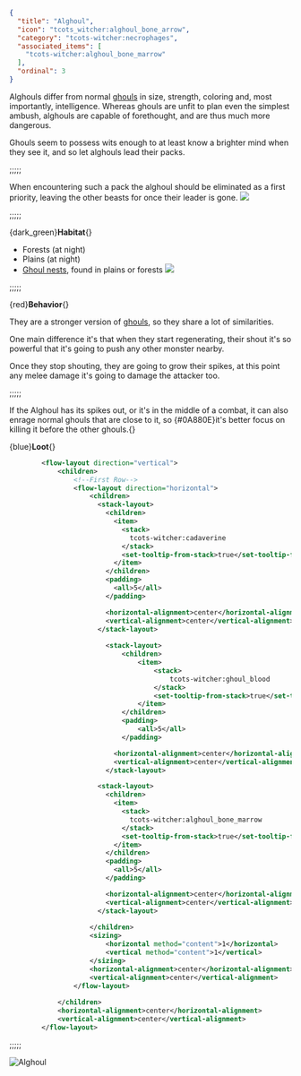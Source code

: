 ```json
{
  "title": "Alghoul",
  "icon": "tcots_witcher:alghoul_bone_arrow",
  "category": "tcots-witcher:necrophages",
  "associated_items": [
    "tcots-witcher:alghoul_bone_marrow"
  ],
  "ordinal": 3
}
```

Alghouls differ from normal [ghouls](^tcots-witcher:monsters/necrophages/ghoul) in size, strength, coloring and, most importantly, intelligence. Whereas ghouls are unfit to 
plan even the simplest ambush, alghouls are capable of forethought, and are thus much more dangerous.

Ghouls seem to possess wits enough to at least know a brighter mind when they see it, and so let alghouls lead their packs.

;;;;;

When encountering such a pack the alghoul should be eliminated as a first priority, leaving the other beasts for once their leader is gone.
![](tcots-witcher:textures/gui/sprites/witcher_bestiary/entries/alghoul/alghoul_main.png,fit)

;;;;;

{dark_green}**Habitat**{}
- Forests (at night)
- Plains (at night)
- [Ghoul nests](^tcots-witcher:misc/monster_nests), found in plains or forests
  ![](tcots-witcher:textures/gui/sprites/witcher_bestiary/entries/alghoul/alghoul_spikes.png,fit)

;;;;;

{red}**Behavior**{}

They are a stronger version of [ghouls](^tcots-witcher:monsters/necrophages/ghoul), so they share a lot of similarities.


One main difference it's that when they start regenerating, their shout it's so powerful that it's going to push any
other monster nearby.


Once they stop shouting, they are going to grow their spikes, at this point any melee damage it's going to damage
the attacker too.

;;;;;

If the Alghoul has its spikes out, or it's in the middle of a combat, it can also enrage normal ghouls that are close to it, 
so {#0A880E}it's better focus on killing it before the other ghouls.{}


{blue}**Loot**{}
```xml owo-ui
        <flow-layout direction="vertical">
            <children>
                <!--First Row-->
                <flow-layout direction="horizontal">
                    <children>
                      <stack-layout>
                        <children>
                          <item>
                            <stack>
                              tcots-witcher:cadaverine
                            </stack>
                            <set-tooltip-from-stack>true</set-tooltip-from-stack>
                          </item>
                        </children>
                        <padding>
                          <all>5</all>
                        </padding>

                        <horizontal-alignment>center</horizontal-alignment>
                        <vertical-alignment>center</vertical-alignment>
                      </stack-layout>
                      
                        <stack-layout>
                            <children>
                                <item>
                                    <stack>
                                        tcots-witcher:ghoul_blood
                                    </stack>
                                    <set-tooltip-from-stack>true</set-tooltip-from-stack>
                                </item>
                            </children>
                            <padding>
                                <all>5</all>
                            </padding>

                          <horizontal-alignment>center</horizontal-alignment>
                          <vertical-alignment>center</vertical-alignment>
                        </stack-layout>

                      <stack-layout>
                        <children>
                          <item>
                            <stack>
                              tcots-witcher:alghoul_bone_marrow
                            </stack>
                            <set-tooltip-from-stack>true</set-tooltip-from-stack>
                          </item>
                        </children>
                        <padding>
                          <all>5</all>
                        </padding>

                        <horizontal-alignment>center</horizontal-alignment>
                        <vertical-alignment>center</vertical-alignment>
                      </stack-layout>
                      
                    </children>
                    <sizing>
                        <horizontal method="content">1</horizontal>
                        <vertical method="content">1</vertical>
                    </sizing>
                    <horizontal-alignment>center</horizontal-alignment>
                    <vertical-alignment>center</vertical-alignment>
                </flow-layout>
                
            </children>
            <horizontal-alignment>center</horizontal-alignment>
            <vertical-alignment>center</vertical-alignment>
        </flow-layout>
```


;;;;;




![Alghoul](tcots-witcher:textures/gui/sprites/witcher_bestiary/entries/alghoul/alghoul_full.png,fit)